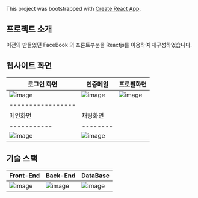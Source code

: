 This project was bootstrapped with [Create React App](https://github.com/facebook/create-react-app).

## 프로젝트 소개

이전의 만들었던 FaceBook 의 프론트부분을 Reactjs를 이용하여 재구성하였습니다.

## 웹사이트 화면
|로그인 화면|인증메일|프로필화면|
|-----------|--------|----------|
|![image](https://user-images.githubusercontent.com/54930248/90600881-44e01600-e232-11ea-97cc-92ee9506be1c.png)|![image](https://user-images.githubusercontent.com/54930248/90600927-56292280-e232-11ea-9732-8735b980a906.png)|![image](https://user-images.githubusercontent.com/54930248/90600937-5a554000-e232-11ea-9781-b3925b0ae0b0.png)|
|-----------------|
|메인화면|채팅화면|
|-----------|--------|
|![image](https://user-images.githubusercontent.com/54930248/90600942-5c1f0380-e232-11ea-8d94-5d653be4dd65.png)|![image](https://user-images.githubusercontent.com/54930248/90600948-5de8c700-e232-11ea-9551-c6abfe91a217.png)|

## 기술 스택

| Front-End                                                                                                      | Back-End                                                                                                       | DataBase                                                                                                       |
| -------------------------------------------------------------------------------------------------------------- | -------------------------------------------------------------------------------------------------------------- | -------------------------------------------------------------------------------------------------------------- |
| ![image](https://user-images.githubusercontent.com/54930248/90600676-f3d02200-e231-11ea-87bf-0dd7fa2864f2.png) | ![image](https://user-images.githubusercontent.com/54930248/86572542-0bb75380-bfae-11ea-880a-74f533120121.png) | ![image](https://user-images.githubusercontent.com/54930248/86572771-5c2eb100-bfae-11ea-8f8f-6a76aad90d85.png) |


